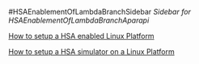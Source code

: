 #HSAEnablementOfLambdaBranchSidebar
*Sidebar for HSAEnablementOfLambdaBranchAparapi*

[How to setup a HSA enabled Linux Platform](SettingUpLinuxHSAMachineForAparapi.md)

[How to setup a HSA simulator on a Linux Platform](UsingAparapiLambdaBranchWithHSASimulator.md)
